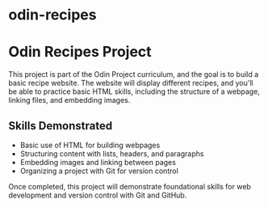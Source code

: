 # odin-recipes

# Odin Recipes Project

This project is part of the Odin Project curriculum, and the goal is to build a basic recipe website. The website will display different recipes, and you'll be able to practice basic HTML skills, including the structure of a webpage, linking files, and embedding images. 

## Skills Demonstrated
- Basic use of HTML for building webpages
- Structuring content with lists, headers, and paragraphs
- Embedding images and linking between pages
- Organizing a project with Git for version control

Once completed, this project will demonstrate foundational skills for web development and version control with Git and GitHub.
